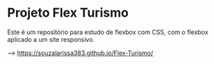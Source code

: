 # Projeto Flex Turismo

Este é um repositório para estudo de flexbox com CSS, com o flexbox aplicado a um site responsivo.

--> https://souzalarissa383.github.io/Flex-Turismo/

